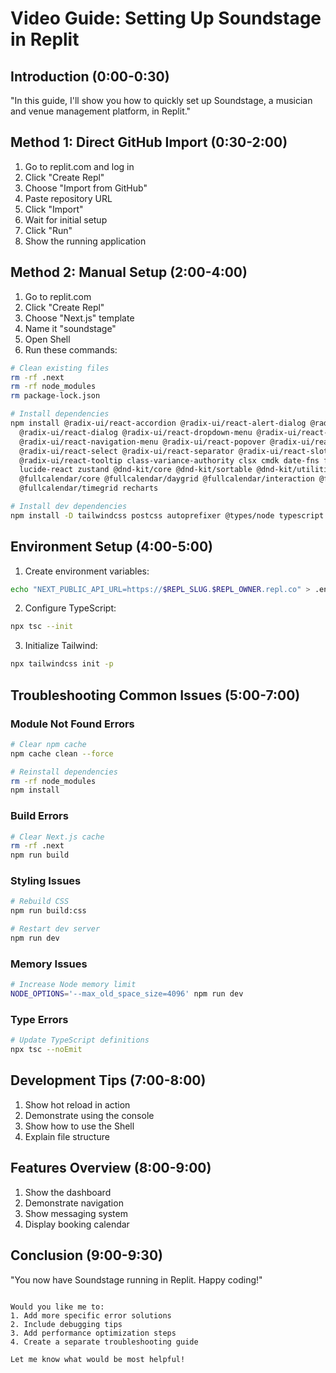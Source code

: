 # Video Guide: Setting Up Soundstage in Replit

## Introduction (0:00-0:30)
"In this guide, I'll show you how to quickly set up Soundstage, a musician and venue management platform, in Replit."

## Method 1: Direct GitHub Import (0:30-2:00)
1. Go to replit.com and log in
2. Click "Create Repl"
3. Choose "Import from GitHub"
4. Paste repository URL
5. Click "Import"
6. Wait for initial setup
7. Click "Run"
8. Show the running application

## Method 2: Manual Setup (2:00-4:00)
1. Go to replit.com
2. Click "Create Repl"
3. Choose "Next.js" template
4. Name it "soundstage"
5. Open Shell
6. Run these commands:

```bash
# Clean existing files
rm -rf .next
rm -rf node_modules
rm package-lock.json

# Install dependencies
npm install @radix-ui/react-accordion @radix-ui/react-alert-dialog @radix-ui/react-avatar \
  @radix-ui/react-dialog @radix-ui/react-dropdown-menu @radix-ui/react-label \
  @radix-ui/react-navigation-menu @radix-ui/react-popover @radix-ui/react-scroll-area \
  @radix-ui/react-select @radix-ui/react-separator @radix-ui/react-slot @radix-ui/react-tabs \
  @radix-ui/react-tooltip class-variance-authority clsx cmdk date-fns framer-motion \
  lucide-react zustand @dnd-kit/core @dnd-kit/sortable @dnd-kit/utilities \
  @fullcalendar/core @fullcalendar/daygrid @fullcalendar/interaction @fullcalendar/react \
  @fullcalendar/timegrid recharts

# Install dev dependencies
npm install -D tailwindcss postcss autoprefixer @types/node typescript
```

## Environment Setup (4:00-5:00)
1. Create environment variables:
```bash
echo "NEXT_PUBLIC_API_URL=https://$REPL_SLUG.$REPL_OWNER.repl.co" > .env.local
```

2. Configure TypeScript:
```bash
npx tsc --init
```

3. Initialize Tailwind:
```bash
npx tailwindcss init -p
```

## Troubleshooting Common Issues (5:00-7:00)

### Module Not Found Errors
```bash
# Clear npm cache
npm cache clean --force

# Reinstall dependencies
rm -rf node_modules
npm install
```

### Build Errors
```bash
# Clear Next.js cache
rm -rf .next
npm run build
```

### Styling Issues
```bash
# Rebuild CSS
npm run build:css

# Restart dev server
npm run dev
```

### Memory Issues
```bash
# Increase Node memory limit
NODE_OPTIONS='--max_old_space_size=4096' npm run dev
```

### Type Errors
```bash
# Update TypeScript definitions
npx tsc --noEmit
```

## Development Tips (7:00-8:00)
1. Show hot reload in action
2. Demonstrate using the console
3. Show how to use the Shell
4. Explain file structure

## Features Overview (8:00-9:00)
1. Show the dashboard
2. Demonstrate navigation
3. Show messaging system
4. Display booking calendar

## Conclusion (9:00-9:30)
"You now have Soundstage running in Replit. Happy coding!"
```

Would you like me to:
1. Add more specific error solutions
2. Include debugging tips
3. Add performance optimization steps
4. Create a separate troubleshooting guide

Let me know what would be most helpful!